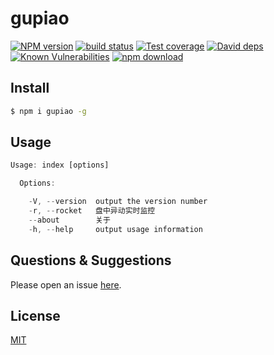 # gupiao

[![NPM version][npm-image]][npm-url]
[![build status][travis-image]][travis-url]
[![Test coverage][codecov-image]][codecov-url]
[![David deps][david-image]][david-url]
[![Known Vulnerabilities][snyk-image]][snyk-url]
[![npm download][download-image]][download-url]

[npm-image]: https://img.shields.io/npm/v/gupiao.svg?style=flat-square
[npm-url]: https://npmjs.org/package/gupiao
[travis-image]: https://img.shields.io/travis/sunguide/gupiao.svg?style=flat-square
[travis-url]: https://travis-ci.org/sunguide/gupiao
[codecov-image]: https://img.shields.io/codecov/c/github/sunguide/gupiao.svg?style=flat-square
[codecov-url]: https://codecov.io/github/sunguide/gupiao?branch=master
[david-image]: https://img.shields.io/david/sunguide/gupiao.svg?style=flat-square
[david-url]: https://david-dm.org/sunguide/gupiao
[snyk-image]: https://snyk.io/test/npm/gupiao/badge.svg?style=flat-square
[snyk-url]: https://snyk.io/test/npm/gupiao
[download-image]: https://img.shields.io/npm/dm/gupiao.svg?style=flat-square
[download-url]: https://npmjs.org/package/gupiao

<!--
Description here.
-->

## Install

```bash
$ npm i gupiao -g
```
## Usage

```js
Usage: index [options]

  Options:

    -V, --version  output the version number
    -r, --rocket   盘中异动实时监控
    --about        关于
    -h, --help     output usage information

```


## Questions & Suggestions

Please open an issue [here](https://github.com/sunguide/gupiao/issues).

## License

[MIT](LICENSE)

